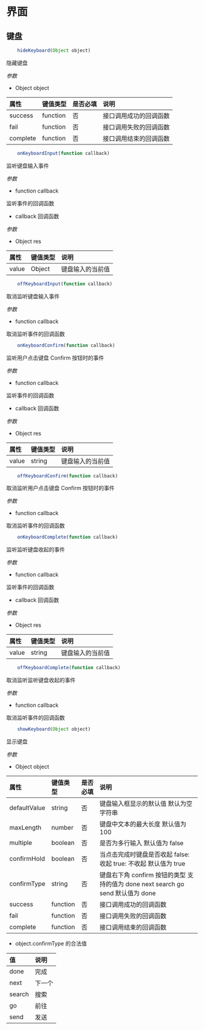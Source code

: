 # 界面

## 键盘

```javascript
    hideKeyboard(Object object)
```

隐藏键盘

_参数_

* Object object

| 属性 | 键值类型 | 是否必填 | 说明 |
| :--- | :--- | :--- | :--- |
| success | function | 否 | 接口调用成功的回调函数 |
| fail | function | 否 | 接口调用失败的回调函数 |
| complete | function | 否 | 接口调用结束的回调函数 |

```javascript
    onKeyboardInput(function callback)
```

监听键盘输入事件

_参数_

* function callback

监听事件的回调函数

* callback 回调函数

_参数_

* Object res

| 属性 | 键值类型 | 说明 |
| :--- | :--- | :--- |
| value | Object | 键盘输入的当前值 |

```javascript
    offKeyboardInput(function callback)
```

取消监听键盘输入事件

_参数_

* function callback

取消监听事件的回调函数

```javascript
    onKeyboardConfirm(function callback)
```

监听用户点击键盘 Confirm 按钮时的事件

_参数_

* function callback

监听事件的回调函数

* callback 回调函数

_参数_

* Object res

| 属性 | 键值类型 | 说明 |
| :--- | :--- | :--- |
| value | string | 键盘输入的当前值 |

```javascript
    offKeyboardConfirm(function callback)
```

取消监听用户点击键盘 Confirm 按钮时的事件

_参数_

* function callback

取消监听事件的回调函数

```javascript
    onKeyboardComplete(function callback)
```

监听监听键盘收起的事件

_参数_

* function callback

监听事件的回调函数

* callback 回调函数

_参数_

* Object res

| 属性 | 键值类型 | 说明 |
| :--- | :--- | :--- |
| value | string | 键盘输入的当前值 |

```javascript
    offKeyboardComplete(function callback)
```

取消监听监听键盘收起的事件

_参数_

* function callback

取消监听事件的回调函数

```javascript
    showKeyboard(Object object)
```

显示键盘

_参数_

* Object object

| 属性 | 键值类型 | 是否必填 | 说明 |
| :--- | :--- | :--- | :--- |
| defaultValue | string | 否 | 键盘输入框显示的默认值 默认为空字符串 |
| maxLength | number | 否 | 键盘中文本的最大长度 默认值为 100 |
| multiple | boolean | 否 | 是否为多行输入 默认值为 false |
| confirmHold | boolean | 否 | 当点击完成时键盘是否收起 false: 收起 true: 不收起 默认值为 true |
| confirmType | string | 否 | 键盘右下角 confirm 按钮的类型 支持的值为 done next search go send 默认值为 done |
| success | function | 否 | 接口调用成功的回调函数 |
| fail | function | 否 | 接口调用失败的回调函数 |
| complete | function | 否 | 接口调用结束的回调函数 |

* object.confirmType 的合法值

| 值 | 说明 |
| :--- | :--- |
| done | 完成 |
| next | 下一个 |
| search | 搜索 |
| go | 前往 |
| send | 发送 |

